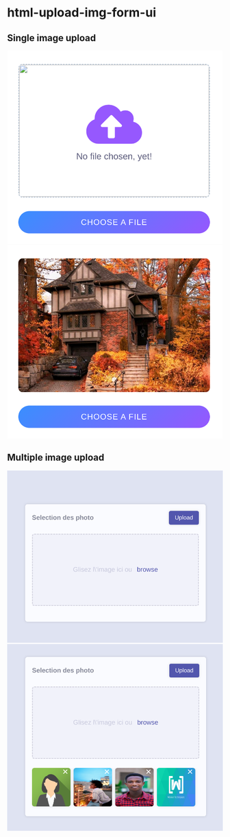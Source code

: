 # html-upload-img-form-ui

## Single image upload

![SimgleEmpty](img/single/single-empty.png)
![SimgleFull](img/single/single-full.png)

## Multiple image upload

![MultipleEmpty](img/multi/multi-empty.png)
![MultipleFull](img/multi/multy-full.png)